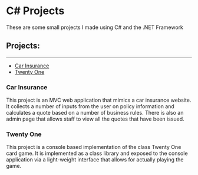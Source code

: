 # C# Projects

These are some small projects I made using C# and the .NET Framework

## Projects:
---
  + [Car Insurance](#car-insurance)
  + [Twenty One](#twenty-one)


### Car Insurance

 This project is an MVC web application that mimics a car insurance website. It
 collects a number of inputs from the user on policy information and calculates a quote based
 on a number of business rules. There is also an admin page that allows staff to view
 all the quotes that have been issued.

 ### Twenty One

  This project is a console based implementation of the class Twenty One card game. It is
  implemented as a class library and exposed to the console application via a light-weight
  interface that allows for actually playing the game.


